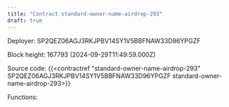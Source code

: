```yaml
---
title: "Contract standard-owner-name-airdrop-293"
draft: true
---
```

Deployer: SP2QEZ06AGJ3RKJPBV14SY1V5BBFNAW33D96YPGZF


 



Block height: 167793 (2024-09-29T11:49:59.000Z)

Source code: {{<contractref "standard-owner-name-airdrop-293" SP2QEZ06AGJ3RKJPBV14SY1V5BBFNAW33D96YPGZF standard-owner-name-airdrop-293>}}

Functions:


